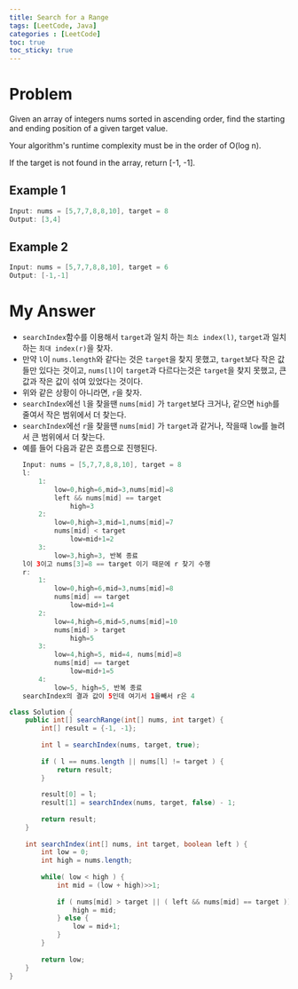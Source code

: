 ```yaml
---
title: Search for a Range
tags: [LeetCode, Java]
categories : [LeetCode]
toc: true
toc_sticky: true
---
```


# Problem

Given an array of integers nums sorted in ascending order, find the starting and ending position of a given target value.

Your algorithm's runtime complexity must be in the order of O(log n).

If the target is not found in the array, return [-1, -1].

## Example 1

```swift
Input: nums = [5,7,7,8,8,10], target = 8
Output: [3,4]
```

## Example 2

```swift
Input: nums = [5,7,7,8,8,10], target = 6
Output: [-1,-1]
```

# My Answer
  
* `searchIndex`함수를 이용해서 `target`과 일치 하는 `최소 index(l)`, `target`과 일치하는 `최대 index(r)`을 찾자.
* 만약 `l`이 `nums.length`와 같다는 것은 `target`을 찾지 못했고, `target`보다 작은 값들만 있다는 것이고, `nums[l]`이 `target`과 다르다는것은 `target`을 찾지 못했고, 큰 값과 작은 값이 섞여 있었다는 것이다.
* 위와 같은 상황이 아니라면, `r`을 찾자.
* `searchIndex`에선 `l`을 찾을땐 `nums[mid]` 가 `target`보다 크거나, 같으면 `high`를 줄여서 작은 범위에서 더 찾는다.
* `searchIndex`에선 `r`을 찾을땐 `nums[mid]` 가 `target`과 같거나, 작을때 `low`를 늘려서 큰 범위에서 더 찾는다.
* 예를 들어 다음과 같은 흐름으로 진행된다.
    ```java
    Input: nums = [5,7,7,8,8,10], target = 8
    l:
        1:
            low=0,high=6,mid=3,nums[mid]=8
            left && nums[mid] == target
                high=3
        2:
            low=0,high=3,mid=1,nums[mid]=7
            nums[mid] < target
                low=mid+1=2
        3:
            low=3,high=3, 반복 종료
    l이 3이고 nums[3]=8 == target 이기 때문에 r 찾기 수행
    r:
        1:
            low=0,high=6,mid=3,nums[mid]=8
            nums[mid] == target
                low=mid+1=4
        2:
            low=4,high=6,mid=5,nums[mid]=10
            nums[mid] > target
                high=5
        3:
            low=4,high=5, mid=4, nums[mid]=8
            nums[mid] == target
                low=mid+1=5
        4:
            low=5, high=5, 반복 종료
    searchIndex의 결과 값이 5인데 여기서 1을빼서 r은 4
    ```

```java
class Solution {
    public int[] searchRange(int[] nums, int target) {
        int[] result = {-1, -1};
        
        int l = searchIndex(nums, target, true);
        
        if ( l == nums.length || nums[l] != target ) {
            return result;
        }
        
        result[0] = l;
        result[1] = searchIndex(nums, target, false) - 1;
        
        return result;
    }
    
    int searchIndex(int[] nums, int target, boolean left ) {
        int low = 0;
        int high = nums.length;
        
        while( low < high ) {
            int mid = (low + high)>>1;
            
            if ( nums[mid] > target || ( left && nums[mid] == target )) {
                high = mid;
            } else {
                low = mid+1;
            }
        }
        
        return low;
    }
}
```

